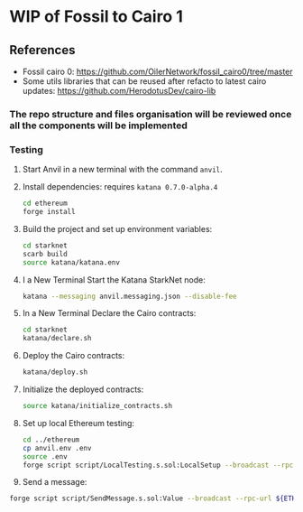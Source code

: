 # WIP of Fossil to Cairo 1

## References
- Fossil cairo 0: https://github.com/OilerNetwork/fossil_cairo0/tree/master
- Some utils libraries that can be reused after refacto to latest cairo updates: https://github.com/HerodotusDev/cairo-lib

### The repo structure and files organisation will be reviewed once all the components will be implemented

### Testing
1. Start Anvil in a new terminal with the command `anvil`.

2. Install dependencies:
   requires `katana 0.7.0-alpha.4`
   
   ```bash
   cd ethereum
   forge install
   ```

3. Build the project and set up environment variables:
   ```bash
   cd starknet
   scarb build
   source katana/katana.env
   ```

4. I a New Terminal Start the Katana StarkNet node:
   ```bash
   katana --messaging anvil.messaging.json --disable-fee
   ```

5. In a New Terminal Declare the Cairo contracts:
   ```bash
   cd starknet
   katana/declare.sh
   ```

6. Deploy the Cairo contracts:
   ```bash
   katana/deploy.sh
   ```

7. Initialize the deployed contracts:
   ```bash
   source katana/initialize_contracts.sh 
   ```

8. Set up local Ethereum testing:
   ```bash
   cd ../ethereum
   cp anvil.env .env
   source .env
   forge script script/LocalTesting.s.sol:LocalSetup --broadcast --rpc-url ${ETH_RPC_URL}
   ```

9.  Send a message:
   ```bash
   forge script script/SendMessage.s.sol:Value --broadcast --rpc-url ${ETH_RPC_URL}
   ```
